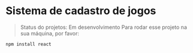 <h1>Sistema de cadastro de jogos</h1>

>Status do projetos: Em desenvolvimento
Para rodar esse projeto na sua máquina, por favor:

```
npm install react
```
